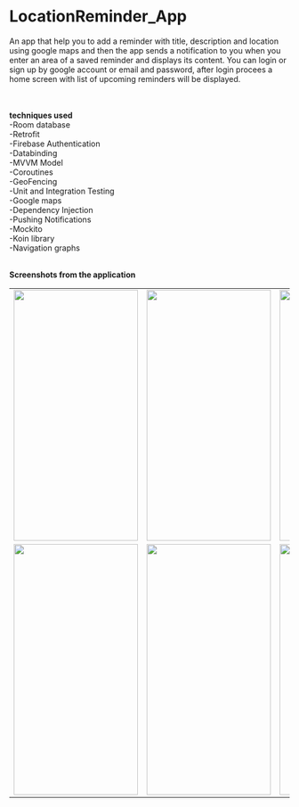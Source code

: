# LocationReminder_App
 An app that help you to add a reminder with title, description and location using google maps and then the app sends a notification to you when you enter 
 an area of a saved reminder and displays its content. You can login or sign up by google account or email and password, after login procees a home screen with 
 list of upcoming reminders will be displayed.
 
 <br><br><b>techniques used</b> <br>
-Room database <br>
-Retrofit <br>
-Firebase Authentication <br>
-Databinding <br>
-MVVM Model <br>
-Coroutines <br>
-GeoFencing <br>
-Unit and Integration Testing <br>
-Google maps <br>
-Dependency Injection <br>
-Pushing Notifications <br>
-Mockito<br>
-Koin library<br>
-Navigation graphs <br><br>

<b>Screenshots from the application</b>

<table>
  <tr>
    <td><img src="https://user-images.githubusercontent.com/76439620/197573177-a78189f6-b877-4c42-b3cd-1ef7ca01d0e5.PNG" width=223 height=450></td>
    <td><img src="https://user-images.githubusercontent.com/76439620/197573208-1ab65c1d-87b2-4ddb-8ba4-45b3015787c8.PNG" width=223 height=450></td>
    <td><img src="https://user-images.githubusercontent.com/76439620/197573224-3b804ab9-7d1f-4f16-a112-4c94f5d88abc.PNG" width=223 height=450></td>
   <td><img src="https://user-images.githubusercontent.com/76439620/197573237-eecd1629-78d8-40ab-83e6-8c5c2e409ecf.PNG" width=223 height=450></td>
  </tr>
 <tr>
    <td><img src="https://user-images.githubusercontent.com/76439620/197573246-a2787ba8-9696-4515-afe4-d2a14c387562.PNG" width=223 height=450></td>
    <td><img src="https://user-images.githubusercontent.com/76439620/197573254-ea7477ef-6b34-429f-be41-28e05a34329e.PNG" width=223 height=450></td>
    <td><img src="https://user-images.githubusercontent.com/76439620/197573267-efb247af-b71b-4b75-a229-03e08810a680.PNG" width=223 height=450></td>
  </tr>
 </table>
